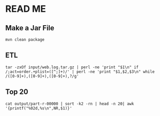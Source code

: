 # READ ME

## Make a Jar File

```
mvn clean package
```

## ETL 

```
tar -zxOf input/web.log.tar.gz | perl -ne 'print "$1\n" if /;act=order.+plist=([^;]+)/' | perl -ne 'print "$1,$2,$3\n" while /([0-9]+),([0-9]+),([0-9]+),?/g'
```

## Top 20

```
cat output/part-r-00000 | sort -k2 -rn | head -n 20| awk '{printf("%02d,%s\n",NR,$1)}'
```